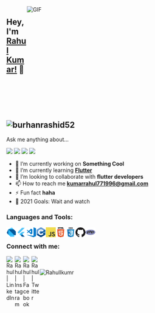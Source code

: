 <img align="right" alt="GIF" src="https://github.com/abhisheknaiidu/abhisheknaiidu/blob/master/code.gif?raw=true" width="450" height="300" />

## Hey, I'm [Rahul Kumar!](http://Rahullkumr.in) 👋 <a align="left"> <img src="https://komarev.com/ghpvc/?username=Rahullkumr&label=Views&color=blue&style=plastic" alt="burhanrashid52" /> </a>

Ask me anything about...

<img src='https://img.shields.io/badge/flutter-%230095D5?logo=flutter&logoColor=blue&style=for-the-badge' height='25'/> <img src='https://img.shields.io/badge/Android-3DDC84?logo=android&logoColor=white&style=for-the-badge' height='25'/> <img src='https://img.shields.io/badge/kotlin-%230095D5.svg?&style=for-the-badge&logo=kotlin&logoColor=white' height='25'/> <img src='https://img.shields.io/badge/react-%2300ADD8.svg?&style=for-the-badge&logo=react&logoColor=white' height='25'/>

- 🔭 I’m currently working on **Something Cool**
- 🌱 I’m currently learning <a href="https://flutter.dev/">**Flutter**</a>
- 👯 I’m looking to collaborate with **flutter developers**
- 📫 How to reach me **kumarrahul771996@gmail.com**
- ⚡ Fun fact **haha**
- 🥅 2021 Goals: Wait and watch

### Languages and Tools:


<a href="https://dart.dev/"><img align="left" alt="Dart" width="26px" src="https://raw.githubusercontent.com/github/explore/80688e429a7d4ef2fca1e82350fe8e3517d3494d/topics/dart/dart.png" /></a>
<a href="https://flutter.dev/"><img align="left" alt="Flutter" width="26px" src="https://raw.githubusercontent.com/github/explore/80688e429a7d4ef2fca1e82350fe8e3517d3494d/topics/flutter/flutter.png" /></a>
<a href="https://code.visualstudio.com/"><img align="left" alt="Visual Studio Code" width="26px" src="https://raw.githubusercontent.com/github/explore/80688e429a7d4ef2fca1e82350fe8e3517d3494d/topics/visual-studio-code/visual-studio-code.png" /></a>
<a href="https://www.cplusplus.com/"><img align="left" alt="CPP" width="26px" src="https://raw.githubusercontent.com/github/explore/80688e429a7d4ef2fca1e82350fe8e3517d3494d/topics/cpp/cpp.png" /></a>
<a href="https://www.javascript.com/"><img align="left" alt="JavaScript" width="26px" src="https://raw.githubusercontent.com/github/explore/80688e429a7d4ef2fca1e82350fe8e3517d3494d/topics/javascript/javascript.png" /></a>
<a href="https://html.com/"><img align="left" alt="HTML5" width="26px" src="https://raw.githubusercontent.com/github/explore/80688e429a7d4ef2fca1e82350fe8e3517d3494d/topics/html/html.png" /></a>
<a href="https://www.w3schools.com/css/"><img align="left" alt="CSS3" width="26px" src="https://raw.githubusercontent.com/github/explore/80688e429a7d4ef2fca1e82350fe8e3517d3494d/topics/css/css.png" /></a>
<a href="https://github.com/"><img align="left" alt="GitHub" width="26px" src="https://raw.githubusercontent.com/github/explore/78df643247d429f6cc873026c0622819ad797942/topics/github/github.png" /></a>
<a href="https://www.php.net/"><img align="left" alt="PHP" width="26px" src="https://raw.githubusercontent.com/github/explore/80688e429a7d4ef2fca1e82350fe8e3517d3494d/topics/php/php.png" /></a>
<br>

### Connect with me:

<a href="https://in.linkedin.com/"> <img align="left" alt="Rahul | LinkedIn" width="22px" src="https://cdn.jsdelivr.net/npm/simple-icons@v3/icons/linkedin.svg" /> </a>
<a href="https://www.instagram.com/"> <img align="left" alt="Rahul | Instagram" width="22px" src="https://cdn.jsdelivr.net/npm/simple-icons@v3/icons/instagram.svg"> </a>
<a href="https://www.facebook.com/tunnu.nag"> <img align="left" alt="Rahul | Facebook" width="22px" src="https://cdn.jsdelivr.net/npm/simple-icons@v3/icons/facebook.svg" /> </a>
<a href="https://twitter.com/"> <img align="left" alt="Rahul | Twitter" width="22px" src="https://cdn.jsdelivr.net/npm/simple-icons@v3/icons/twitter.svg" /> </a>
<br><br>
<a href="https://github.com/Rahullkumr">
  <img align="left" src="https://github-readme-stats.vercel.app/api/top-langs/?username=Rahullkumr&layout=compact&theme=radical&hide=html" alt="Rahullkumr" />
</a>

